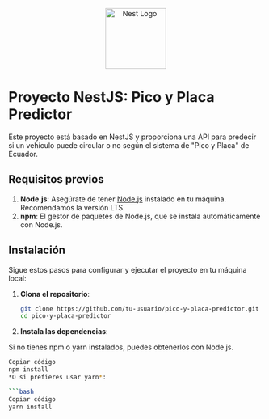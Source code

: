 <p align="center">
  <a href="http://nestjs.com/" target="blank"><img src="https://nestjs.com/img/logo-small.svg" width="120" alt="Nest Logo" /></a>
</p>


# Proyecto NestJS: Pico y Placa Predictor

Este proyecto está basado en NestJS y proporciona una API para predecir si un vehículo puede circular o no según el sistema de "Pico y Placa" de Ecuador.

## Requisitos previos

1. **Node.js**: Asegúrate de tener [Node.js](https://nodejs.org/) instalado en tu máquina. Recomendamos la versión LTS.
2. **npm**: El gestor de paquetes de Node.js, que se instala automáticamente con Node.js.

## Instalación

Sigue estos pasos para configurar y ejecutar el proyecto en tu máquina local:

1. **Clona el repositorio**:
   ```bash
   git clone https://github.com/tu-usuario/pico-y-placa-predictor.git
   cd pico-y-placa-predictor

2. **Instala las dependencias**:

Si no tienes npm o yarn instalados, puedes obtenerlos con Node.js.

```bash
Copiar código
npm install
*O si prefieres usar yarn*:

```bash
Copiar código
yarn install
